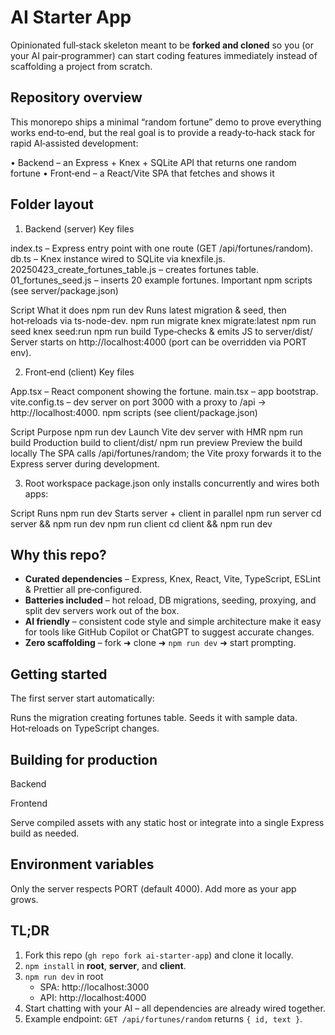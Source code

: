 # AI Starter App

Opinionated full‑stack skeleton meant to be **forked and cloned** so you (or your AI pair‑programmer) can start coding features immediately instead of scaffolding a project from scratch.

## Repository overview
This monorepo ships a minimal “random fortune” demo to prove everything works end‑to‑end, but the real goal is to provide a ready‑to‑hack stack for rapid AI‑assisted development:

• Backend – an Express + Knex + SQLite API that returns one random fortune
• Front‑end – a React/Vite SPA that fetches and shows it

## Folder layout

1. Backend (server)
Key files

index.ts – Express entry point with one route (GET /api/fortunes/random).
db.ts – Knex instance wired to SQLite via knexfile.js.
20250423_create_fortunes_table.js – creates fortunes table.
01_fortunes_seed.js – inserts 20 example fortunes.
Important npm scripts (see server/package.json)

Script	What it does
npm run dev	Runs latest migration & seed, then hot‑reloads via ts-node-dev.
npm run migrate	knex migrate:latest
npm run seed	knex seed:run
npm run build	Type‑checks & emits JS to server/dist/
Server starts on http://localhost:4000 (port can be overridden via PORT env).

2. Front‑end (client)
Key files

App.tsx – React component showing the fortune.
main.tsx – app bootstrap.
vite.config.ts – dev server on port 3000 with a proxy to /api → http://localhost:4000.
npm scripts (see client/package.json)

Script	Purpose
npm run dev	Launch Vite dev server with HMR
npm run build	Production build to client/dist/
npm run preview	Preview the build locally
The SPA calls /api/fortunes/random; the Vite proxy forwards it to the Express server during development.

3. Root workspace
package.json only installs concurrently and wires both apps:

Script	Runs
npm run dev	Starts server + client in parallel
npm run server	cd server && npm run dev
npm run client	cd client && npm run dev
## Why this repo?
* **Curated dependencies** – Express, Knex, React, Vite, TypeScript, ESLint & Prettier all pre‑configured.  
* **Batteries included** – hot reload, DB migrations, seeding, proxying, and split dev servers work out of the box.  
* **AI friendly** – consistent code style and simple architecture make it easy for tools like GitHub Copilot or ChatGPT to suggest accurate changes.  
* **Zero scaffolding** – fork ➜ clone ➜ `npm run dev` ➜ start prompting.

## Getting started
The first server start automatically:

Runs the migration creating fortunes table.
Seeds it with sample data.
Hot‑reloads on TypeScript changes.
## Building for production
Backend

Frontend

Serve compiled assets with any static host or integrate into a single Express build as needed.

## Environment variables
Only the server respects PORT (default 4000). Add more as your app grows.

## TL;DR
1. Fork this repo (`gh repo fork ai-starter-app`) and clone it locally.  
2. `npm install` in **root**, **server**, and **client**.  
3. `npm run dev` in root  
   * SPA: http://localhost:3000  
   * API: http://localhost:4000  
4. Start chatting with your AI – all dependencies are already wired together.  
5. Example endpoint: `GET /api/fortunes/random` returns `{ id, text }`.
